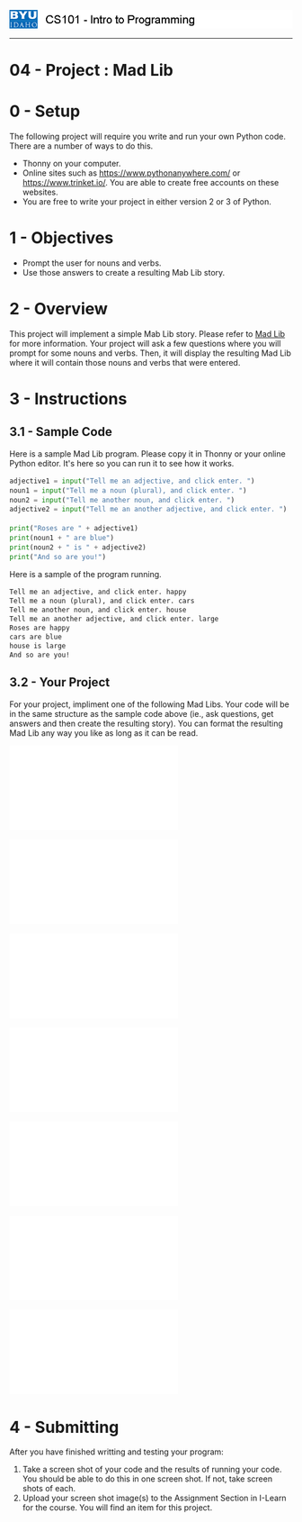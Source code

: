 ![](../images/cs101.png)
***

# 04 - Project : Mad Lib

# 0 - Setup

The following project will require you write and run your own Python code.  There are a number of ways to do this.

- Thonny on your computer.
- Online sites such as https://www.pythonanywhere.com/ or https://www.trinket.io/.  You are able to create free accounts on these websites.
- You are free to write your project in either version 2 or 3 of Python.


# 1 - Objectives

- Prompt the user for nouns and verbs.
- Use those answers to create a resulting Mab Lib story.

# 2 - Overview

This project will implement a simple Mab Lib story.  Please refer to [Mad Lib](https://en.wikipedia.org/wiki/Mad_Libs) for more information.  Your project will ask a few questions where you will prompt for some nouns and verbs.  Then, it will display the resulting Mad Lib where it will contain those nouns and verbs that were entered.

# 3 - Instructions

## 3.1 - Sample Code

Here is a sample Mad Lib program.  Please copy it in Thonny or your online Python editor.  It's here so you can run it to see how it works.

```python
adjective1 = input("Tell me an adjective, and click enter. ")
noun1 = input("Tell me a noun (plural), and click enter. ")
noun2 = input("Tell me another noun, and click enter. ")
adjective2 = input("Tell me an another adjective, and click enter. ")

print("Roses are " + adjective1)
print(noun1 + " are blue")
print(noun2 + " is " + adjective2)
print("And so are you!")
```

Here is a sample of the program running.

```
Tell me an adjective, and click enter. happy
Tell me a noun (plural), and click enter. cars
Tell me another noun, and click enter. house
Tell me an another adjective, and click enter. large
Roses are happy
cars are blue
house is large
And so are you!
```

## 3.2 - Your Project

For your project, impliment one of the following Mad Libs.  Your code will be in the same structure as the sample code above (ie., ask questions, get answers and then create the resulting story).  You can format the resulting Mad Lib any way you like as long as it can be read.

![Sample Mad Lib 1](./spring1.pdf)

![Sample Mad Lib 2](spring2.pdf)

![Sample Mad Lib 3](spring3.pdf)

![Sample Mad Lib 4](spring4.pdf)

![Sample Mad Lib 5](spring5.pdf)

![Sample Mad Lib 6](spring6.pdf)

![Sample Mad Lib 7](spring7.pdf)


# 4 - Submitting

After you have finished writting and testing your program:

1. Take a screen shot of your code and the results of running your code.  You should be able to do this in one screen shot.  If not, take screen shots of each.
2. Upload your screen shot image(s) to the Assignment Section in I-Learn for the course.  You will find an item for this project.
